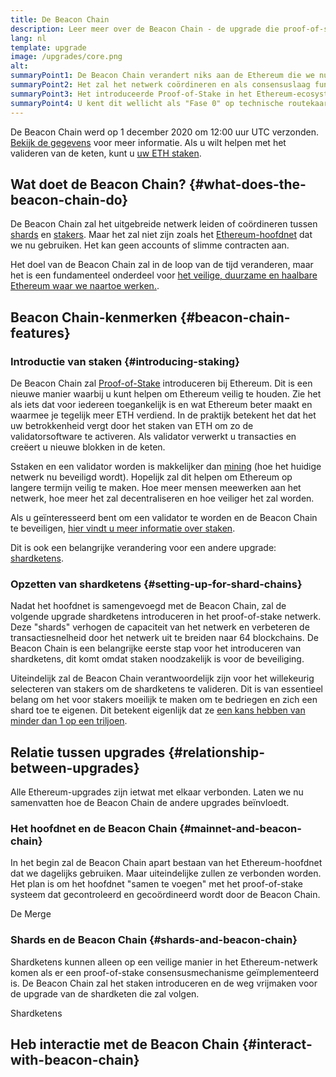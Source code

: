 ```yaml
---
title: De Beacon Chain
description: Leer meer over de Beacon Chain - de upgrade die proof-of-stake Ethereum introduceerde.
lang: nl
template: upgrade
image: /upgrades/core.png
alt: 
summaryPoint1: De Beacon Chain verandert niks aan de Ethereum die we nu gebruiken.
summaryPoint2: Het zal het netwerk coördineren en als consensuslaag fungeren.
summaryPoint3: Het introduceerde Proof-of-Stake in het Ethereum-ecosysteem.
summaryPoint4: U kent dit wellicht als "Fase 0" op technische routekaarten.
---
```


<UpgradeStatus isShipped dateKey="page-upgrades:page-upgrades-beacon-date">
    De Beacon Chain werd op 1 december 2020 om 12:00 uur UTC verzonden. <a href="https://beaconscan.com/">Bekijk de gegevens</a> voor meer informatie. Als u wilt helpen met het valideren van de keten, kunt u <a href="/staking/">uw ETH staken</a>.
</UpgradeStatus>

## Wat doet de Beacon Chain? \{#what-does-the-beacon-chain-do}

De Beacon Chain zal het uitgebreide netwerk leiden of coördineren tussen [shards](/roadmap/danksharding/) en [stakers](/staking/). Maar het zal niet zijn zoals het [Ethereum-hoofdnet](/glossary/#mainnet) dat we nu gebruiken. Het kan geen accounts of slimme contracten aan.

Het doel van de Beacon Chain zal in de loop van de tijd veranderen, maar het is een fundamenteel onderdeel voor [het veilige, duurzame en haalbare Ethereum waar we naartoe werken.](/roadmap/vision/).

## Beacon Chain-kenmerken \{#beacon-chain-features}

### Introductie van staken \{#introducing-staking}

De Beacon Chain zal [Proof-of-Stake](/developers/docs/consensus-mechanisms/pos/) introduceren bij Ethereum. Dit is een nieuwe manier waarbij u kunt helpen om Ethereum veilig te houden. Zie het als iets dat voor iedereen toegankelijk is en wat Ethereum beter maakt en waarmee je tegelijk meer ETH verdiend. In de praktijk betekent het dat het uw betrokkenheid vergt door het staken van ETH om zo de validatorsoftware te activeren. Als validator verwerkt u transacties en creëert u nieuwe blokken in de keten.

Sstaken en een validator worden is makkelijker dan [mining](/developers/docs/mining/) (hoe het huidige netwerk nu beveiligd wordt). Hopelijk zal dit helpen om Ethereum op langere termijn veilig te maken. Hoe meer mensen meewerken aan het netwerk, hoe meer het zal decentraliseren en hoe veiliger het zal worden.

<InfoBanner emoji=":money_bag:">
Als u geïnteresseerd bent om een validator te worden en de Beacon Chain te beveiligen, <a href="/staking/">hier vindt u meer informatie over staken</a>.
</InfoBanner>

Dit is ook een belangrijke verandering voor een andere upgrade: [shardketens](/roadmap/danksharding/).

### Opzetten van shardketens \{#setting-up-for-shard-chains}

Nadat het hoofdnet is samengevoegd met de Beacon Chain, zal de volgende upgrade shardketens introduceren in het proof-of-stake netwerk. Deze "shards" verhogen de capaciteit van het netwerk en verbeteren de transactiesnelheid door het netwerk uit te breiden naar 64 blockchains. De Beacon Chain is een belangrijke eerste stap voor het introduceren van shardketens, dit komt omdat staken noodzakelijk is voor de beveiliging.

Uiteindelijk zal de Beacon Chain verantwoordelijk zijn voor het willekeurig selecteren van stakers om de shardketens te valideren. Dit is van essentieel belang om het voor stakers moeilijk te maken om te bedriegen en zich een shard toe te eigenen. Dit betekent eigenlijk dat ze [een kans hebben van minder dan 1 op een triljoen](https://medium.com/@chihchengliang/minimum-committee-size-explained-67047111fa20).

## Relatie tussen upgrades \{#relationship-between-upgrades}

Alle Ethereum-upgrades zijn ietwat met elkaar verbonden. Laten we nu samenvatten hoe de Beacon Chain de andere upgrades beïnvloedt.

### Het hoofdnet en de Beacon Chain \{#mainnet-and-beacon-chain}

In het begin zal de Beacon Chain apart bestaan van het Ethereum-hoofdnet dat we dagelijks gebruiken. Maar uiteindelijke zullen ze verbonden worden. Het plan is om het hoofdnet "samen te voegen" met het proof-of-stake systeem dat gecontroleerd en gecoördineerd wordt door de Beacon Chain.

<ButtonLink to="/roadmap/merge/">
    De Merge
</ButtonLink>

### Shards en de Beacon Chain \{#shards-and-beacon-chain}

Shardketens kunnen alleen op een veilige manier in het Ethereum-netwerk komen als er een proof-of-stake consensusmechanisme geïmplementeerd is. De Beacon Chain zal het staken introduceren en de weg vrijmaken voor de upgrade van de shardketen die zal volgen.

<ButtonLink to="/roadmap/danksharding/">
    Shardketens
</ButtonLink>

<Divider />

## Heb interactie met de Beacon Chain \{#interact-with-beacon-chain}

<BeaconChainActions />
